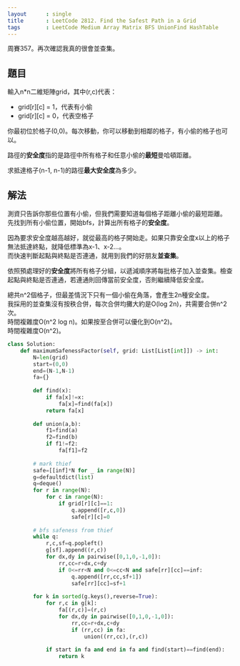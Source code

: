 ```yaml
---
layout      : single
title       : LeetCode 2812. Find the Safest Path in a Grid
tags        : LeetCode Medium Array Matrix BFS UnionFind HashTable
---
```

周賽357。再次確認我真的很會並查集。  

## 題目

輸入n\*n二維矩陣grid，其中(r,c)代表：  

- grid\[r][c] = 1，代表有小偷  
- grid\[r][c] = 0，代表空格子  

你最初位於格子(0,0)。每次移動，你可以移動到相鄰的格子，有小偷的格子也可以。  

路徑的**安全度**指的是路徑中所有格子和任意小偷的**最短**曼哈頓距離。  

求抵達格子(n-1, n-1)的路徑**最大安全度**為多少。  

## 解法

測資只告訴你那些位置有小偷，但我們需要知道每個格子距離小偷的最短距離。  
先找到所有小偷位置，開始bfs，計算出所有格子的**安全度**。  

因為要求安全度越高越好，就從最高的格子開始走。如果只靠安全度x以上的格子無法抵達終點，就降低標準為x-1、x-2...。  
而快速判斷起點與終點是否連通，就用到我們的好朋友**並查集**。  

依照預處理好的**安全度**將所有格子分組，以遞減順序將每批格子加入並查集。檢查起點與終點是否連通，若連通則回傳當前安全度，否則繼續降低安全度。  

總共n^2個格子，但最差情況下只有一個小偷在角落，會產生2n種安全度。  
我採用的並查集沒有按秩合併，每次合併均攤大約是O(log 2n)，共需要合併n^2次。  
時間複雜度O(n^2 log n)。如果按至合併可以優化到O(n^2)。  
時間複雜度O(n^2)。  

```python
class Solution:
    def maximumSafenessFactor(self, grid: List[List[int]]) -> int:
        N=len(grid)
        start=(0,0)
        end=(N-1,N-1)
        fa={}
        
        def find(x):
            if fa[x]!=x:
                fa[x]=find(fa[x])
            return fa[x]
        
        def union(a,b):
            f1=find(a)
            f2=find(b)
            if f1!=f2:
                fa[f1]=f2
        
        # mark thief
        safe=[[inf]*N for _ in range(N)]
        g=defaultdict(list)
        q=deque()
        for r in range(N):
            for c in range(N):
                if grid[r][c]==1:
                    q.append([r,c,0])
                    safe[r][c]=0
        
        # bfs safeness from thief
        while q:
            r,c,sf=q.popleft()
            g[sf].append((r,c))
            for dx,dy in pairwise([0,1,0,-1,0]):
                rr,cc=r+dx,c+dy
                if 0<=rr<N and 0<=cc<N and safe[rr][cc]==inf:
                    q.append([rr,cc,sf+1])
                    safe[rr][cc]=sf+1
                
        for k in sorted(g.keys(),reverse=True):
            for r,c in g[k]:
                fa[(r,c)]=(r,c)
                for dx,dy in pairwise([0,1,0,-1,0]):
                    rr,cc=r+dx,c+dy
                    if (rr,cc) in fa:
                        union((rr,cc),(r,c))
            
            if start in fa and end in fa and find(start)==find(end):
                return k
```
